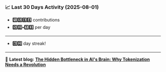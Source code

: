 <!--START_STATS-->
### 📈 Last 30 Days Activity (2025-08-01)  
- **1️⃣5️⃣6️⃣4️⃣** contributions  
- **5️⃣2️⃣•1️⃣3️⃣** per day
---
- **6️⃣2️⃣** day streak!
---
📝 **Latest blog:** [**The Hidden Bottleneck in AI's Brain: Why Tokenization Needs a Revolution**](https://andriak.com/blog/tokenization-revolution)
<!--END_STATS-->
